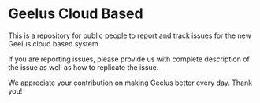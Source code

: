 # Geelus Cloud Based
This is a repository for public people to report and track issues for the new Geelus cloud based system.

If you are reporting issues, please provide us with complete description of the issue as well as how to replicate the issue.

We appreciate your contribution on making Geelus better every day. Thank you!
